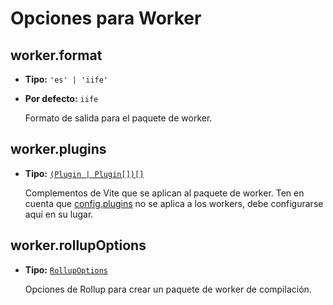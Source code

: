 # Opciones para Worker

## worker.format

- **Tipo:** `'es' | 'iife'`
- **Por defecto:** `iife`

  Formato de salida para el paquete de worker.

## worker.plugins

- **Tipo:** [`(Plugin | Plugin[])[]`](./shared-options#plugins)

  Complementos de Vite que se aplican al paquete de worker. Ten en cuenta que [config.plugins](./shared-options#plugins) no se aplica a los workers, debe configurarse aquí en su lugar.

## worker.rollupOptions

- **Tipo:** [`RollupOptions`](https://rollupjs.org/guide/en/#big-list-of-options)

  Opciones de Rollup para crear un paquete de worker de compilación.
